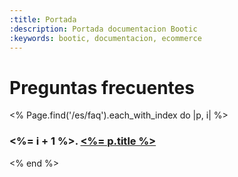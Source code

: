 ```yaml
---
:title: Portada
:description: Portada documentacion Bootic
:keywords: bootic, documentacion, ecommerce
---
```


# Preguntas frecuentes

<% Page.find('/es/faq').each_with_index do |p, i| %>
<h3><%= i + 1 %>. <a href="<%= p.url %>"><%= p.title %></a></h3>
<% end %>
